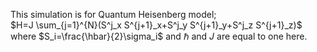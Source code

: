 This simulation is for Quantum Heisenberg model; \
$H=J \sum_{j=1}^{N}(S^j_x S^{j+1}_x+S^j_y S^{j+1}_y+S^j_z S^{j+1}_z)$\
where $S_i=\frac{\hbar}{2}\sigma_i$ and $\hbar$ and $J$ are equal to one here.
